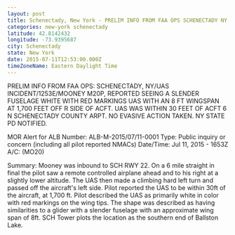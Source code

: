 ```yaml
---
layout: post
title: Schenectady, New York - PRELIM INFO FROM FAA OPS SCHENECTADY NY UAS INCIDENT 1253E MOONEY M20P REPORTED SEEING A
categories: new-york schenectady
latitude: 42.8142432
longitude: -73.9395687
city: Schenectady
state: New York
date: 2015-07-11T12:53:00.000Z
timeZoneName: Eastern Daylight Time
---
```


PRELIM INFO FROM FAA OPS: SCHENECTADY, NY/UAS INCIDENT/1253E/MOONEY M20P, REPORTED SEEING A SLENDER FUSELAGE WHITE WITH RED MARKINGS UAS WITH AN 8 FT WINGSPAN AT 1,700 FEET OFF R SIDE OF ACFT. UAS WAS WITHIN 30 FEET OF ACFT 6 N SCHENECTADY COUNTY ARPT. NO EVASIVE ACTION TAKEN. NY STATE PD NOTIFIED.


MOR Alert for ALB
Number: ALB-M-2015/07/11-0001
Type: Public inquiry or concern (including all pilot reported NMACs)
Date/Time: Jul 11, 2015 - 1653Z
A/C: (MO20)

Summary: Mooney was inbound to SCH RWY 22. On a 6 mile straight in final the pilot saw a remote controlled airplane ahead and to his right at a slightly lower altitude. The UAS then made a climbing hard left turn and passed off the aircraft's left side. Pilot reported the UAS to be within 30ft of the aircraft, at 1,700 ft. Pilot described the UAS as primarily white in color with red markings on the wing tips. The shape was described as having similarities to a glider with a slender fuselage with an approximate wing span of 8ft. SCH Tower plots the location as the southern end of Ballston Lake.